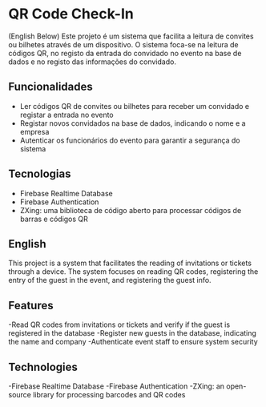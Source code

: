 # QR Code Check-In

(English Below)
Este projeto é um sistema que facilita a leitura de convites ou bilhetes através de um dispositivo.
O sistema foca-se na leitura de códigos QR, no registo da entrada do convidado no evento na base de dados e no registo das informações do convidado.

## Funcionalidades

- Ler códigos QR de convites ou bilhetes para receber um convidado e registar a entrada no evento
- Registar novos convidados na base de dados, indicando o nome e a empresa
- Autenticar os funcionários do evento para garantir a segurança do sistema

## Tecnologias

- Firebase Realtime Database
- Firebase Authentication
- ZXing: uma biblioteca de código aberto para processar códigos de barras e códigos QR

## English

This project is a system that facilitates the reading of invitations or tickets through a device.
The system focuses on reading QR codes, registering the entry of the guest in the event, and registering the guest info.

## Features

-Read QR codes from invitations or tickets and verify if the guest is registered in the database
-Register new guests in the database, indicating the name and company
-Authenticate event staff to ensure system security

## Technologies

-Firebase Realtime Database
-Firebase Authentication
-ZXing: an open-source library for processing barcodes and QR codes
